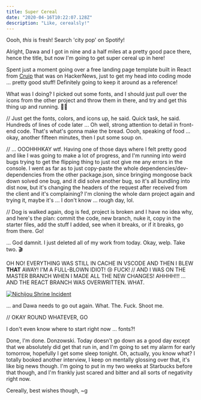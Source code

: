 ```yaml
---
title: Super Cereal
date: "2020-04-16T10:22:07.128Z"
description: "Like, cerealsly!"
---
```


Oooh, _this_ is fresh! Search 'city pop' on Spotify!

Alright, Dawa and I got in nine and a half miles at a pretty good pace there, hence the title, but now I'm going to get super cereal up in here!

Spent just a moment going over a free landing page template built in React from [Cruip](https://github.com/cruip/open-react-template) that was on HackerNews, just to get my head into coding mode ... pretty good stuff! Definitely going to keep it around as a reference!

What was I doing? I picked out some fonts, and I should just pull over the icons from the other project and throw them in there, and try and get this thing up and running. 🏃‍♂️

// Just get the fonts, colors, and icons up, he said. Quick task, he said. Hundreds of lines of code later ... Oh well, strong attention to detail in front-end code. That's what's gonna make the bread. Oooh, speaking of food ... okay, another fifteen minutes, then I put some soup on.

// ... OOOHHHKAY wtf. Having one of those days where I felt pretty good and like I was going to make a lot of progress, and I'm running into weird bugs trying to get the flipping thing to just not give me any errors in the console. I went as far as to just copy-paste the whole dependencies/dev-dependencies from the other package.json, since bringing mongoose back down solved one bug, and it did solve another bug, so it's all bundling into dist now, but it's changing the headers of the request after received from the client and it's complaining? I'm cloning the whole darn project again and trying it, maybe it's ... I don't know ... rough day, lol.

// Dog is walked again, dog is fed, project is broken and I have no idea why, and here's the plan: commit the code, new branch, nuke it, copy in the starter files, add the stuff I added, see when it breaks, or if it breaks, go from there. Go!

... God damnit. I just deleted all of my work from today. Okay, welp. Take two. 🎬

OH NO! EVERYTHING WAS STILL IN CACHE IN VSCODE AND THEN I BLEW **THAT** AWAY! I'M A FULL-BLOWN IDIOT! 😢 FUCK! // AND I WAS ON THE MASTER BRANCH WHEN I MADE ALL THE NEW CHANGES! AHHHH!!! ... AND THE REACT BRANCH WAS OVERWRITTEN. WHAT.

[![Nichijou Shrine Incident](http://img.youtube.com/vi/v74-0GON0go/0.jpg)](http://www.youtube.com/watch?v=v74-0GON0go "What The Fuck")

... and Dawa needs to go out again. What. The. Fuck. Shoot me.

// OKAY ROUND WHATEVER, GO

I don't even know where to start right now ... fonts?!

Done, I'm done. Donzowski. Today doesn't go down as a good day except that we absolutely did get that run in, and I'm going to set my alarm for early tomorrow, hopefully I get some sleep tonight. Oh, actually, you know what? I totally booked another interview, I keep on mentally glossing over that, it's like big news though. I'm going to put in my two weeks at Starbucks before that though, and I'm frankly just scared and bitter and all sorts of negativity right now.

Cereally, best wishes though,
~g
